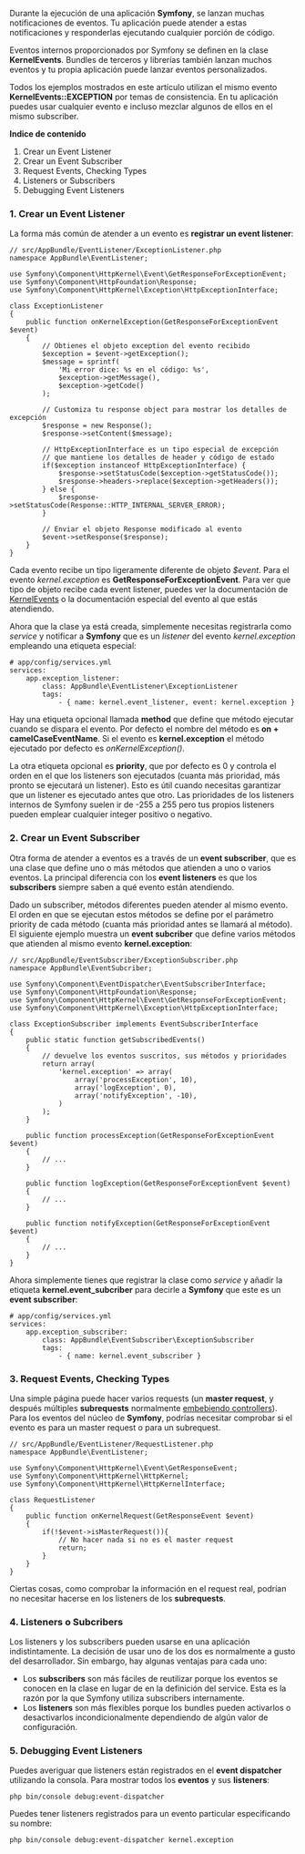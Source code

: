 Durante la ejecución de una aplicación **Symfony**, se lanzan muchas notificaciones de eventos. Tu aplicación puede atender a estas notificaciones y responderlas ejecutando cualquier porción de código.

Eventos internos proporcionados por Symfony se definen en la clase **KernelEvents**. Bundles de terceros y librerías también lanzan muchos eventos y tu propia aplicación puede lanzar eventos personalizados.

Todos los ejemplos mostrados en este artículo utilizan el mismo evento **KernelEvents::EXCEPTION** por temas de consistencia. En tu aplicación puedes usar cualquier evento e incluso mezclar algunos de ellos en el mismo subscriber.

**Indice de contenido**

1.  Crear un Event Listener
2.  Crear un Event Subscriber
3.  Request Events, Checking Types
4.  Listeners or Subscribers
5.  Debugging Event Listeners

### 1. Crear un Event Listener

La forma más común de atender a un evento es **registrar un event listener**:

```
// src/AppBundle/EventListener/ExceptionListener.php
namespace AppBundle\EventListener;

use Symfony\Component\HttpKernel\Event\GetResponseForExceptionEvent;
use Symfony\Component\HttpFoundation\Response;
use Symfony\Component\HttpKernel\Exception\HttpExceptionInterface;

class ExceptionListener
{
    public function onKernelException(GetResponseForExceptionEvent $event)
    {
        // Obtienes el objeto exception del evento recibido
        $exception = $event->getException();
        $message = sprintf(
            'Mi error dice: %s en el código: %s',
            $exception->getMessage(),
            $exception->getCode()
        );

        // Customiza tu response object para mostrar los detalles de excepción
        $response = new Response();
        $response->setContent($message);

        // HttpExceptionInterface es un tipo especial de excepción
        // que mantiene los detalles de header y código de estado
        if($exception instanceof HttpExceptionInterface) {
            $response->setStatusCode($exception->getStatusCode());
            $response->headers->replace($exception->getHeaders());
        } else {
            $response->setStatusCode(Response::HTTP_INTERNAL_SERVER_ERROR);
        }

        // Enviar el objeto Response modificado al evento
        $event->setResponse($response);
    }
}
```

Cada evento recibe un tipo ligeramente diferente de objeto _$event_. Para el evento _kernel.exception_ es **GetResponseForExceptionEvent**. Para ver que tipo de objeto recibe cada event listener, puedes ver la documentación de [KernelEvents](http://api.symfony.com/3.0/Symfony/Component/HttpKernel/KernelEvents.html) o la documentación especial del evento al que estás atendiendo.

Ahora que la clase ya está creada, simplemente necesitas registrarla como _service_ y notificar a **Symfony** que es un _listener_ del evento _kernel.exception_ empleando una etiqueta especial:

```
# app/config/services.yml
services:
    app.exception_listener:
        class: AppBundle\EventListener\ExceptionListener
        tags:
            - { name: kernel.event_listener, event: kernel.exception }
```

Hay una etiqueta opcional llamada **method** que define que método ejecutar cuando se dispara el evento. Por defecto el nombre del método es **on + camelCaseEventName**. Si el evento es **kernel.exception** el método ejecutado por defecto es _onKernelException()_.

La otra etiqueta opcional es **priority**, que por defecto es 0 y controla el orden en el que los listeners son ejecutados (cuanta más prioridad, más pronto se ejecutará un listener). Esto es útil cuando necesitas garantizar que un listener es ejecutado antes que otro. Las prioridades de los listeners internos de Symfony suelen ir de -255 a 255 pero tus propios listeners pueden emplear cualquier integer positivo o negativo.

### 2. Crear un Event Subscriber

Otra forma de atender a eventos es a través de un **event subscriber**, que es una clase que define uno o más métodos que atienden a uno o varios eventos. La principal diferencia con los **event listeners** es que los **subscribers** siempre saben a qué evento están atendiendo.

Dado un subscriber, métodos diferentes pueden atender al mismo evento. El orden en que se ejecutan estos métodos se define por el parámetro priority de cada método (cuanta más prioridad antes se llamará al método). El siguiente ejemplo muestra un **event subcriber** que define varios métodos que atienden al mismo evento **kernel.exception**:

```
// src/AppBundle/EventSubscriber/ExceptionSubscriber.php
namespace AppBundle\EventSubcriber;

use Symfony\Component\EventDispatcher\EventSubscriberInterface;
use Symfony\Component\HttpFoundation\Response;
use Symfony\Component\HttpKernel\Event\GetResponseForExceptionEvent;
use Symfony\Component\HttpKernel\Exception\HttpExceptionInterface;

class ExceptionSubscriber implements EventSubscriberInterface
{
    public static function getSubscribedEvents()
    {
        // devuelve los eventos suscritos, sus métodos y prioridades
        return array(
            'kernel.exception' => array(
                array('processException', 10),
                array('logException', 0),
                array('notifyException', -10),
            )
        );
    }

    public function processException(GetResponseForExceptionEvent $event)
    {
        // ...
    }

    public function logException(GetResponseForExceptionEvent $event)
    {
        // ...
    }

    public function notifyException(GetResponseForExceptionEvent $event)
    {
        // ...
    }
}
```

Ahora simplemente tienes que registrar la clase como _service_ y añadir la etiqueta **kernel.event_subcriber** para decirle a **Symfony** que este es un **event subscriber**:

```
# app/config/services.yml
services:
    app.exception_subscriber:
        class: AppBundle\EventSubscriber\ExceptionSubscriber
        tags:
            - { name: kernel.event_subscriber }
```

### 3. Request Events, Checking Types

Una simple página puede hacer varios requests (un **master request**, y después múltiples **subrequests** normalmente [embebiendo controllers](http://symfony.com/doc/current/book/templating.html#templating-embedding-controller)). Para los eventos del núcleo de **Symfony**, podrías necesitar comprobar si el evento es para un master request o para un subrequest.

```
// src/AppBundle/EventListener/RequestListener.php
namespace AppBundle\EventListener;

use Symfony\Component\HttpKernel\Event\GetResponseEvent;
use Symfony\Component\HttpKernel\HttpKernel;
use Symfony\Component\HttpKernel\HttpKernelInterface;

class RequestListener
{
    public function onKernelRequest(GetResponseEvent $event)
    {
        if(!$event->isMasterRequest()){
            // No hacer nada si no es el master request
            return;
        }
    }
}
```

Ciertas cosas, como comprobar la información en el request real, podrían no necesitar hacerse en los listeners de los **subrequests**.

### 4. Listeners o Subcribers

Los listeners y los subscribers pueden usarse en una aplicación indistintamente. La decisión de usar uno de los dos es normalmente a gusto del desarrollador. Sin embargo, hay algunas ventajas para cada uno:

*   Los **subscribers** son más fáciles de reutilizar porque los eventos se conocen en la clase en lugar de en la definición del service. Esta es la razón por la que Symfony utiliza subscribers internamente.
*   Los **listeners** son más flexibles porque los bundles pueden activarlos o desactivarlos incondicionalmente dependiendo de algún valor de configuración. 

### 5. Debugging Event Listeners

Puedes averiguar que listeners están registrados en el **event dispatcher** utilizando la consola. Para mostrar todos los **eventos** y sus **listeners**:

```
php bin/console debug:event-dispatcher
```

Puedes tener listeners registrados para un evento particular especificando su nombre:

```
php bin/console debug:event-dispatcher kernel.exception
```